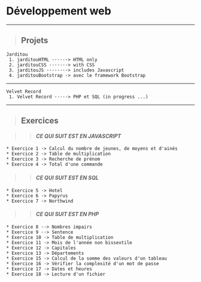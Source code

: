 ﻿# **Développement web**
---
> ## Projets
 
	Jarditou
	 1. jarditouHTML ······> HTML only
	 2. jarditouCSS ·······> with CSS
	 3. jarditouJS ········> includes Javascript
	 4. jarditouBootstrap ·> avec le framework Bootstrap
---
	Velvet Record
	 1. Velvet Record ·····> PHP et SQL (in progress ...)
___

> ## Exercices

>> #### ***CE QUI SUIT EST EN JAVASCRIPT***
	* Exercice 1 ·> Calcul du nombre de jeunes, de moyens et d'ainés
	* Exercice 2 ·> Table de multiplication
	* Exercice 3 ·> Recherche de prénom
	* Exercice 4 ·> Total d'une commande

>> #### ***CE QUI SUIT EST EN SQL***
	* Exercice 5 ·> Hotel
	* Exercice 6 ·> Papyrus
	* Exercice 7 ·> Northwind

>> #### ***CE QUI SUIT EST EN PHP***
	* Exercice 8 ··> Nombres impairs
	* Exercice 9 ··> Sentence
	* Exercice 10 ·> Table de multiplication
	* Exercice 11 ·> Mois de l'année non bissextile
	* Exercice 12 ·> Capitales
	* Exercice 13 ·> Départements
	* Exercice 15 ·> Calcul de la somme des valeurs d'un tableau
	* Exercice 16 ·> Vérifier la complexité d'un mot de passe
	* Exercice 17 ·> Dates et heures
	* Exercice 18 ·> Lecture d'un fichier
